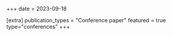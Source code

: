+++
date = 2023-09-18

[extra]
publication_types = "Conference paper"
featured = true
type="conferences"
+++
